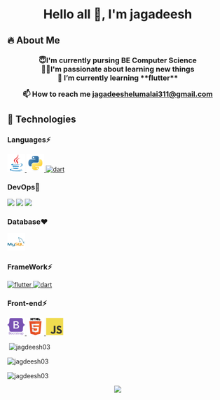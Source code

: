 <h1 align="center">Hello all 👋, I'm jagadeesh</h1>


## 🔥 About Me
<h3 align="center">😇I'm currently pursing BE Computer Science <br> 👨‍💻I'm passionate about learning new things<br>
 🌱 I’m currently learning **flutter**<br>

 📫 How to reach me **jagadeeshelumalai311@gmail.com**<br></h3>
## 🚀 Technologies 

### Languages⚡
<p><a href="https://www.java.com" target="_blank" rel="noreferrer">      <img src="https://raw.githubusercontent.com/devicons/devicon/master/icons/java/java-original.svg" alt="java" width="40" height="40"/>
<a href="https://www.python.org" target="_blank" rel="noreferrer">       <img src="https://raw.githubusercontent.com/devicons/devicon/master/icons/python/python-original.svg" alt="python" width="40" height="40"/> </a> 
<a href="https://dart.dev" target="_blank" rel="noreferrer">             <img src="https://www.vectorlogo.zone/logos/dartlang/dartlang-icon.svg" alt="dart" width="40" height="40"/> </a>  
  </p>

### DevOps💙 
<a> <img src="https://img.shields.io/badge/GitHub-100000?style=for-the-badge&logo=github&logoColor=white"/>   <img src="https://img.shields.io/badge/Git-F05032?style=for-the-badge&logo=git&logoColor=white"/>  <img src="https://img.shields.io/badge/Linux-FCC624?style=for-the-badge&logo=linux&logoColor=black" />
  </a>
### Database❤️
  
  <img src="https://raw.githubusercontent.com/devicons/devicon/master/icons/mysql/mysql-original-wordmark.svg" alt="mysql" width="40" height="40"/>  

### FrameWork⚡
  
  <p><a href="https://flutter.dev" target="_blank" rel="noreferrer"> <img src="https://www.vectorlogo.zone/logos/flutterio/flutterio-icon.svg" alt="flutter" width="40" height="40"/> </a> 
<a href="https://dart.dev" target="_blank" rel="noreferrer"> <img src="https://www.vectorlogo.zone/logos/dartlang/dartlang-icon.svg" alt="dart" width="40" height="40"/> </a></p>
  
### Front-end⚡  
<p align="left"> <a href="https://getbootstrap.com" target="_blank" rel="noreferrer">
 <img src="https://raw.githubusercontent.com/devicons/devicon/master/icons/bootstrap/bootstrap-plain-wordmark.svg" alt="bootstrap" width="40" height="40"/> </a>    </a> <a href="https://www.w3.org/html/" target="_blank" rel="noreferrer"> <img src="https://raw.githubusercontent.com/devicons/devicon/master/icons/html5/html5-original-wordmark.svg" alt="html5" width="40" height="40"/> </a>  </a> <a href="https://developer.mozilla.org/en-US/docs/Web/JavaScript" target="_blank" rel="noreferrer"> <img src="https://raw.githubusercontent.com/devicons/devicon/master/icons/javascript/javascript-original.svg" alt="javascript" width="40" height="40"/> </a>  </a> 
 
 <p>&nbsp;<img align="center" src="https://github-readme-stats.vercel.app/api?username=jagdeesh03&show_icons=true&locale=en" alt="jagdeesh03" /></p>

<p><img align="center" src="https://github-readme-stats.vercel.app/api/top-langs?username=jagdeesh03&show_icons=true&locale=en&layout=compact" alt="jagdeesh03" height="150" width="480"/></p>

<p><img align="center" src="https://github-readme-streak-stats.herokuapp.com/?user=jagdeesh03&" alt="jagdeesh03" /></p>

<p align="center">
  <img src="https://capsule-render.vercel.app/api?type=waving&color=gradient&height=60&section=footer"  width="2500"/>
</p>

 

